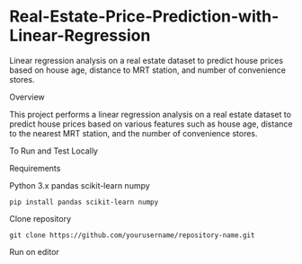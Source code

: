 # Real-Estate-Price-Prediction-with-Linear-Regression
Linear regression analysis on a real estate dataset to predict house prices based on house age, distance to MRT station, and number of convenience stores.



Overview

This project performs a linear regression analysis on a real estate dataset to predict house prices based on various features such as house age, distance to the nearest MRT station, and the number of convenience stores.

To Run and Test Locally

Requirements

Python 3.x
pandas
scikit-learn
numpy

    pip install pandas scikit-learn numpy

Clone repository

    git clone https://github.com/yourusername/repository-name.git


Run on editor
